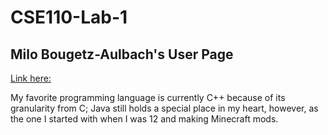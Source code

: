 # CSE110-Lab-1

## Milo Bougetz-Aulbach's User Page  
[Link here:](https://mbougetz.github.io/CSE110-Lab-1/)  


My favorite programming language is currently C++ because of its granularity from C; Java still holds
a special place in my heart, however, as the one I started with when I was 12 and making Minecraft mods.
